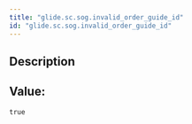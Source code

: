 ```yaml
---
title: "glide.sc.sog.invalid_order_guide_id"
id: "glide.sc.sog.invalid_order_guide_id"
---
```

## Description



## Value: 
```
true
```